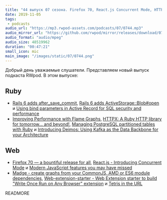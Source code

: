 ```yaml
---
title: "44 выпуск 07 сезона. Firefox 70, React.js Concurrent Mode, HTTPX, Deimos, Madge, Web-extension-starter и прочее"
date: 2019-11-05
tags:
 - podcasts
audio_url: "https://mp3.rwpod-assets.com/podcasts/07/0744.mp3"
audio_mirror_url: "https://github.com/rwpod/mirror/releases/download/07.44/0744.mp3"
audio_format: "audio/mpeg"
audio_size: 48519962
duration: "00:47:21"
small_icon: mic
main_image: "/images/static/07/0744.png"
---
```


Добрый день уважаемые слушатели. Представляем новый выпуск подкаста RWpod. В этом выпуске:

## Ruby

 - [Rails 6 adds after_save_commit](https://blog.saeloun.com/2019/10/29/rails-6-after-save-commit), [Rails 6 adds ActiveStorage::Blob#open](https://blog.bigbinary.com/2019/10/30/rails-6-adds-activestorage-blob-open.html) и [Using bind parameters in Active Record for SQL security and performance](https://blog.saeloun.com/2019/10/28/bind-parameters-in-activerecord-sql-queries.html)
 - [Improving Performance with Flame Graphs](https://getaround.tech/improving-performance-with-flame-graphs/), [HTTPX: A Ruby HTTP library for tomorrow... and beyond!](https://gitlab.com/honeyryderchuck/httpx), [Managing PostgreSQL partitioned tables with Ruby](https://www.honeybadger.io/blog/pg-partition-manager/) и [Introducing Deimos: Using Kafka as the Data Backbone for your Architecture](https://medium.com/flippengineering/introducing-deimos-using-kafka-as-the-data-backbone-for-your-architecture-205bbc248391)

## Web

 - [Firefox 70 — a bountiful release for all](https://hacks.mozilla.org/2019/10/firefox-70-a-bountiful-release-for-all/), [React.js - Introducing Concurrent Mode](https://reactjs.org/docs/concurrent-mode-intro.html) и [Modern JavaScript features you may have missed](http://www.breck-mckye.com/blog/2019/10/modern-javascript-features-you-may-have-missed/)
 - [Madge - create graphs from your CommonJS, AMD or ES6 module dependencies](https://github.com/pahen/madge), [Web-extension-starter - Web Extension starter to build "Write Once Run on Any Browser" extension](https://github.com/abhijithvijayan/web-extension-starter) и [Tetris in the URL](https://piet-v.github.io/)

READMORE
